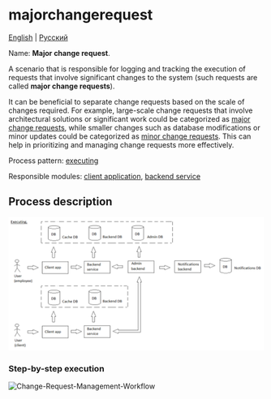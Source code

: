 # majorchangerequest

[English](majorchangerequest.md) | [Русский](majorchangerequest.ru.md)

Name: **Major change request**.

A scenario that is responsible for logging and tracking the execution of requests that involve significant changes to the system (such requests are called **major change requests**).

It can be beneficial to separate change requests based on the scale of changes required. 
For example, large-scale change requests that involve architectural solutions or significant work could be categorized as [major change requests](../admin/majorchangerequest.md), while smaller changes such as database modifications or minor updates could be categorized as [minor change requests](../admin/minorchangerequest.md). 
This can help in prioritizing and managing change requests more effectively.

Process pattern: [executing](../../processpatterns/executing.md)

Responsible modules: [client application](../../frontend/adminclient.md), [backend service](../../backend/adminbackend.md)

## Process description

![executing_overall](../../img/executing_overall.png)

### Step-by-step execution

![Change-Request-Management-Workflow](https://www.researchgate.net/profile/Zafar-Nasir/publication/224191064/figure/fig1/AS:302594669989893@1449155599842/Change-Request-Management-Workflow.png)
